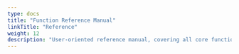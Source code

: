 ```yaml
---
type: docs
title: "Function Reference Manual"
linkTitle: "Reference"
weight: 12
description: "User-oriented reference manual, covering all core functions of Dubbo3"
---
```


